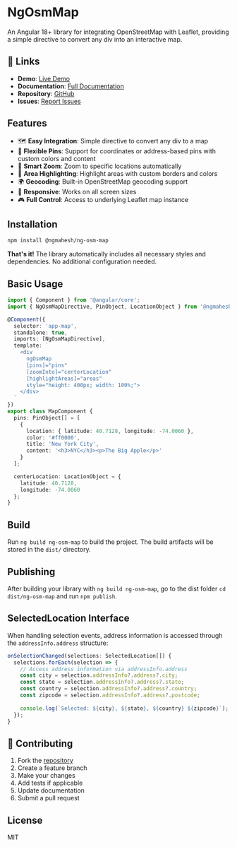 # NgOsmMap

An Angular 18+ library for integrating OpenStreetMap with Leaflet, providing a simple directive to convert any div into an interactive map.

## 🔗 Links

- **Demo**: [Live Demo](https://maheshnvv.github.io/ngmahesh/)
- **Documentation**: [Full Documentation](https://maheshnvv.github.io/ngmahesh/docs/ng-osm-map)
- **Repository**: [GitHub](https://github.com/maheshnvv/ngmahesh)
- **Issues**: [Report Issues](https://github.com/maheshnvv/ngmahesh/issues)

## Features

- 🗺️ **Easy Integration**: Simple directive to convert any div to a map
- 📍 **Flexible Pins**: Support for coordinates or address-based pins with custom colors and content
- 🎯 **Smart Zoom**: Zoom to specific locations automatically
- 🎨 **Area Highlighting**: Highlight areas with custom borders and colors
- 🌍 **Geocoding**: Built-in OpenStreetMap geocoding support
- 📱 **Responsive**: Works on all screen sizes
- 🎮 **Full Control**: Access to underlying Leaflet map instance

## Installation

```bash
npm install @ngmahesh/ng-osm-map
```

**That's it!** The library automatically includes all necessary styles and dependencies. No additional configuration needed.

## Basic Usage

```typescript
import { Component } from '@angular/core';
import { NgOsmMapDirective, PinObject, LocationObject } from '@ngmahesh/ng-osm-map';

@Component({
  selector: 'app-map',
  standalone: true,
  imports: [NgOsmMapDirective],
  template: `
    <div 
      ngOsmMap
      [pins]="pins"
      [zoomInto]="centerLocation"
      [highlightAreas]="areas"
      style="height: 400px; width: 100%;">
    </div>
  `
})
export class MapComponent {
  pins: PinObject[] = [
    {
      location: { latitude: 40.7128, longitude: -74.0060 },
      color: '#ff0000',
      title: 'New York City',
      content: '<h3>NYC</h3><p>The Big Apple</p>'
    }
  ];

  centerLocation: LocationObject = {
    latitude: 40.7128,
    longitude: -74.0060
  };
}
```

## Build

Run `ng build ng-osm-map` to build the project. The build artifacts will be stored in the `dist/` directory.

## Publishing

After building your library with `ng build ng-osm-map`, go to the dist folder `cd dist/ng-osm-map` and run `npm publish`.

## SelectedLocation Interface

When handling selection events, address information is accessed through the `addressInfo.address` structure:

```typescript
onSelectionChanged(selections: SelectedLocation[]) {
  selections.forEach(selection => {
    // Access address information via addressInfo.address
    const city = selection.addressInfo?.address?.city;
    const state = selection.addressInfo?.address?.state;
    const country = selection.addressInfo?.address?.country;
    const zipcode = selection.addressInfo?.address?.postcode;
    
    console.log(`Selected: ${city}, ${state}, ${country} ${zipcode}`);
  });
}
```

## 🤝 Contributing

1. Fork the [repository](https://github.com/maheshnvv/ngmahesh)
2. Create a feature branch
3. Make your changes
4. Add tests if applicable
5. Update documentation
6. Submit a pull request

## License

MIT
